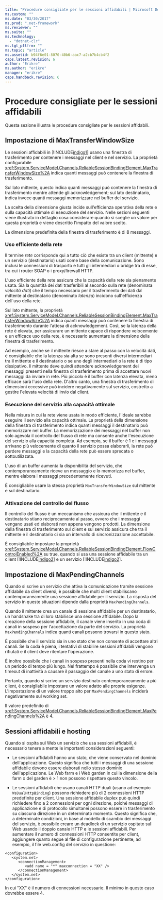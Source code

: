```yaml
---
title: "Procedure consigliate per le sessioni affidabili | Microsoft Docs"
ms.custom: ""
ms.date: "03/30/2017"
ms.prod: ".net-framework"
ms.reviewer: ""
ms.suite: ""
ms.technology: 
  - "dotnet-clr"
ms.tgt_pltfrm: ""
ms.topic: "article"
ms.assetid: b94f6e01-8070-40b6-aac7-a2cb7b4cb4f2
caps.latest.revision: 6
author: "Erikre"
ms.author: "erikre"
manager: "erikre"
caps.handback.revision: 6
---
```

# Procedure consigliate per le sessioni affidabili
Questa sezione illustra le procedure consigliate per le sessioni affidabili.  
  
## Impostazione di MaxTransferWindowSize  
 Le sessioni affidabili in [!INCLUDE[indigo1](../../../../includes/indigo1-md.md)] usano una finestra di trasferimento per contenere i messaggi nel client e nel servizio.  La proprietà configurabile <xref:System.ServiceModel.Channels.ReliableSessionBindingElement.MaxTransferWindowSize%2A> indica quanti messaggi può contenere la finestra di trasferimento.  
  
 Sul lato mittente, questo indica quanti messaggi può contenere la finestra di trasferimento mentre attende gli acknowledgement; sul lato destinatario, indica invece quanti messaggi memorizzare nel buffer del servizio.  
  
 La scelta della dimensione giusta incide sull'efficienza operativa della rete e sulla capacità ottimale di esecuzione del servizio.  Nelle sezioni seguenti viene illustrato in dettaglio cosa considerare quando si sceglie un valore per questa proprietà e viene descritto l'impatto del valore scelto.  
  
 La dimensione predefinita della finestra di trasferimento è di 8 messaggi.  
  
### Uso efficiente della rete  
 Il termine *rete* corrisponde qui a tutto ciò che esiste tra un client \(mittente\) e un servizio \(destinatario\) usati come base della comunicazione.  Sono inclusi le connessioni di trasporto e tutti gli intermediari o bridge tra di esse, tra cui i router SOAP o i proxy\/firewall HTTP.  
  
 L'uso efficiente della rete assicura che la capacità della rete sia pienamente usata.  Sia la quantità dei dati trasferibili al secondo sulla rete \(denominata *velocità dati*\) che il tempo necessario per il trasferimento dei dati dal mittente al destinatario \(denominato *latenza*\) incidono sull'efficienza dell'uso della rete.  
  
 Sul lato mittente, la proprietà <xref:System.ServiceModel.Channels.ReliableSessionBindingElement.MaxTransferWindowSize%2A> indica quanti messaggi può contenere la finestra di trasferimento durante l'attesa di acknowledgement.  Così, se la latenza della rete è elevata, per assicurare un mittente capace di rispondere velocemente e un efficace uso della rete, è necessario aumentare la dimensione della finestra di trasferimento.  
  
 Ad esempio, anche se il mittente riesce a stare al passo con la velocità dati, è consigliabile che la latenza sia alta se sono presenti diversi intermediari tra il mittente e il destinatario o se uno degli intermediari o la rete è di tipo dissipativo.  Il mittente deve quindi attendere acknowledgement dei messaggi presenti nella finestra di trasferimento prima di accettare nuovi messaggi da inviare in rete.  Più piccolo è il buffer con latenza elevata, meno efficace sarà l'uso della rete.  D'altro canto, una finestra di trasferimento di dimensioni eccessive può incidere negativamente sul servizio, costretto a gestire l'elevata velocità di invio dal client.  
  
### Esecuzione del servizio alla capacità ottimale  
 Nella misura in cui la rete viene usata in modo efficiente, l'ideale sarebbe eseguire il servizio alla capacità ottimale.  La proprietà della dimensione della finestra di trasferimento indica quanti messaggi il destinatario può memorizzare nel buffer.  La memorizzazione dei messaggi nel buffer non solo agevola il controllo del flusso di rete ma consente anche l'esecuzione del servizio alla capacità completa.  Ad esempio, se il buffer è 1 e i messaggi arrivano più velocemente di quanto il servizio possa elaborarli, la rete può perdere messaggi e la capacità della rete può essere sprecata o sottoutilizzata.  
  
 L'uso di un buffer aumenta la disponibilità del servizio, che contemporaneamente riceve un messaggio e lo memorizza nel buffer, mentre elabora i messaggi precedentemente ricevuti.  
  
 È consigliabile usare la stessa proprietà `MaxTransferWindowSize` sul mittente e sul destinatario.  
  
### Attivazione del controllo del flusso  
 Il controllo del flusso è un meccanismo che assicura che il mittente e il destinatario stiano reciprocamente al passo, ovvero che i messaggi vengano usati ed elaborati non appena vengono prodotti.  La dimensione della finestra di trasferimento sul client e sul servizio assicura che tra il mittente e il destinatario ci sia un intervallo di sincronizzazione accettabile.  
  
 È consigliabile impostare la proprietà <xref:System.ServiceModel.Channels.ReliableSessionBindingElement.FlowControlEnabled%2A> su true, quando si usa una sessione affidabile tra un client [!INCLUDE[indigo2](../../../../includes/indigo2-md.md)] e un servizio [!INCLUDE[indigo2](../../../../includes/indigo2-md.md)].  
  
## Impostazione di MaxPendingChannels  
 Quando si scrive un servizio che attiva la comunicazione tramite sessione affidabile da client diversi, è possibile che molti client stabiliscano contemporaneamente una sessione affidabile per il servizio.  La risposta del servizio in queste situazioni dipende dalla proprietà `MaxPendingChannels`.  
  
 Quando il mittente crea un canale di sessione affidabile per un destinatario, un handshake tra di loro stabilisce una sessione affidabile.  Dopo la creazione della sessione affidabile, il canale viene inserito in una coda di canali in sospeso per l'accettazione da parte del servizio.  La proprietà `MaxPendingChannels` indica quanti canali possono trovarsi in questo stato.  
  
 È possibile che il servizio sia in uno stato che non consente di accettare altri canali.  Se la coda è piena, i tentativi di stabilire sessioni affidabili vengono rifiutati e il client deve ritentare l'operazione.  
  
 È inoltre possibile che i canali in sospeso presenti nella coda vi restino per un periodo di tempo più lungo.  Nel frattempo è possibile che intervenga un timeout di inattività a causare il passaggio del canale a uno stato di errore.  
  
 Pertanto, quando si scrive un servizio destinato contemporaneamente a più client, è consigliabile impostare un valore adatto alle proprie esigenze.  L'impostazione di un valore troppo alto per `MaxPendingChannels` inciderà negativamente sul working set.  
  
 Il valore predefinito di <xref:System.ServiceModel.Channels.ReliableSessionBindingElement.MaxPendingChannels%2A> è 4.  
  
## Sessioni affidabili e hosting  
 Quando si ospita sul Web un servizio che usa sessioni affidabili, è necessario tenere a mente le importanti considerazioni seguenti:  
  
-   Le sessioni affidabili hanno uno stato, che viene conservato nel dominio dell'applicazione.  Questo significa che tutti i messaggi di una sessione affidabile devono essere elaborati nello stesso dominio dell'applicazione.  Le Web farm e i Web garden in cui la dimensione della farm o del garden è \> 1 non possono rispettare questo vincolo.  
  
-   Le sessioni affidabili che usano canali HTTP duali \(usano ad esempio `WsDualHttpBinding`\) possono richiedere più di 2 connessioni HTTP predefinite per client.  Una sessione affidabile duplex può quindi richiedere fino a 2 connessioni per ogni direzione, poiché messaggi di applicazione e di protocollo simultanei possono essere in trasferimento su ciascuna direzione in un determinato momento.  Questo significa che, a determinate condizioni, in base al modello di scambio dei messaggi del servizio, è possibile creare un deadlock di un servizio ospitato sul Web usando il doppio canale HTTP e le sessioni affidabili.  Per aumentare il numero di connessioni HTTP consentite per client, aggiungere quanto segue al file di configurazione pertinente, ad esempio, il file web.config del servizio in questione:  
  
```  
<configuration>  
   <system.net>  
      <connectionManagement>  
         <add name = "*" maxconnection = "XX" />  
      </connectionManagement>  
   </system.net>  
</configuration>  
```  
  
 In cui "XX" è il numero di connessioni necessarie.  Il minimo in questo caso dovrebbe essere 4.